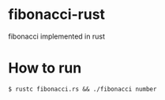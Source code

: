 # fibonacci-rust
fibonacci implemented in rust

# How to run
```
$ rustc fibonacci.rs && ./fibonacci number
```
